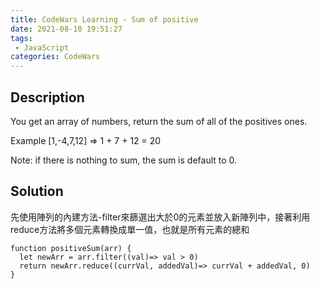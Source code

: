```yaml
---
title: CodeWars Learning - Sum of positive
date: 2021-08-10 19:51:27
tags:
 - JavaScript
categories: CodeWars
---
```


## Description
You get an array of numbers, return the sum of all of the positives ones.

Example [1,-4,7,12] => 1 + 7 + 12 = 20

Note: if there is nothing to sum, the sum is default to 0.


## Solution

先使用陣列的內建方法-filter來篩選出大於0的元素並放入新陣列中，接著利用reduce方法將多個元素轉換成單一值，也就是所有元素的總和

```
function positiveSum(arr) {
  let newArr = arr.filter((val)=> val > 0)
  return newArr.reduce((currVal, addedVal)=> currVal + addedVal, 0)
}
```
